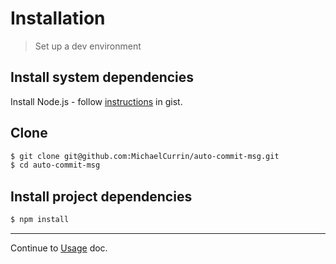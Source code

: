 # Installation
> Set up a dev environment


## Install system dependencies

Install Node.js - follow [instructions](https://gist.github.com/MichaelCurrin/aa1fc56419a355972b96bce23f3bccba) in gist.


## Clone

```sh
$ git clone git@github.com:MichaelCurrin/auto-commit-msg.git
$ cd auto-commit-msg
```


## Install project dependencies

```sh
$ npm install
```

---

Continue to [Usage](usage.md) doc.

